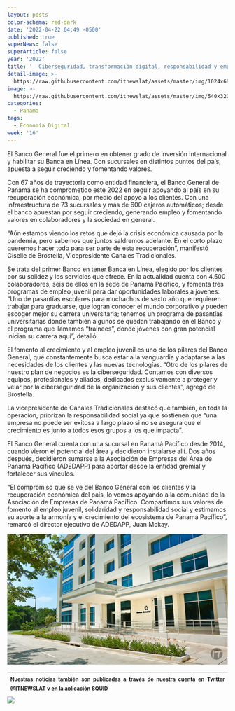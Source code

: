 ```yaml
---
layout: posts
color-schema: red-dark
date: '2022-04-22 04:49 -0500'
published: true
superNews: false
superArticle: false
year: '2022'
title: '  Ciberseguridad, transformación digital, responsabilidad y empleo juvenil:cuáles son las filosofías del banco pionero en servicios digitales'
detail-image: >-
  https://raw.githubusercontent.com/itnewslat/assets/master/img/1024x680/banco-general-g.jpg
image: >-
  https://raw.githubusercontent.com/itnewslat/assets/master/img/540x320/banco-general-p.jpg
categories:
  - Panama
tags:
  - Economía Digital
week: '16'
---
```

El Banco General fue el primero en obtener grado de inversión internacional y habilitar su Banca en Línea. Con sucursales en distintos puntos del país, apuesta a seguir creciendo y fomentando valores.

Con 67 años de trayectoria como entidad financiera, el Banco General de Panamá se ha comprometido este 2022 en seguir apoyando al país en su recuperación económica, por medio del apoyo a los clientes. Con una infraestructura de 73 sucursales y más de 600 cajeros automáticos; desde el banco apuestan por seguir creciendo, generando empleo y fomentando valores en colaboradores y la sociedad en general. 

“Aún estamos viendo los retos que dejó la crisis económica causada por la pandemia, pero sabemos que juntos saldremos adelante. En el corto plazo queremos hacer todo para ser parte de esta recuperación”, manifestó Giselle de Brostella, Vicepresidente Canales Tradicionales. 

Se trata del primer Banco en tener Banca en Línea, elegido por los clientes por su solidez y los servicios que ofrece. En la actualidad cuenta con 4.500 colaboradores, seis de ellos en la sede de Panamá Pacífico, y fomenta tres programas de empleo juvenil para dar oportunidades laborales a jóvenes: “Uno de pasantías escolares para muchachos de sexto año que requieren trabajar para graduarse, que logran conocer el mundo corporativo y pueden escoger mejor su carrera universitaria; tenemos un programa de pasantías universitarias donde también algunos se quedan trabajando en el Banco y el programa que llamamos “trainees”, donde jóvenes con gran potencial inician su carrera aquí”, detalló. 

El fomento al crecimiento y al empleo juvenil es uno de los pilares del Banco General, que constantemente busca estar a la vanguardia y adaptarse a las necesidades de los clientes y las nuevas tecnologías. “Otro de los pilares de nuestro plan de negocios es la ciberseguridad. Contamos con diversos equipos, profesionales y aliados, dedicados exclusivamente a proteger y velar por la ciberseguridad de la organización y sus clientes”, agregó de Brostella. 

La vicepresidente de Canales Tradicionales destacó que también, en toda la operación, priorizan la responsabilidad social ya que sostienen que “una empresa no puede ser exitosa a largo plazo si no se asegura que el crecimiento es junto a todos esos grupos a los que impacta”. 

El Banco General cuenta con una sucursal en Panamá Pacífico desde 2014, cuando vieron el potencial del área y decidieron instalarse allí. Dos años después, decidieron sumarse a la Asociación de Empresas del Área de Panamá Pacífico (ADEDAPP) para aportar desde la entidad gremial y fortalecer sus vínculos.

“El compromiso que se ve del Banco General con los clientes y la recuperación económica del país, lo vemos apoyando a la comunidad de la Asociación de Empresas de Panamá Pacífico. Compartimos sus valores de fomento al empleo juvenil, solidaridad y responsabilidad social y estimamos su aporte a la armonía y el crecimiento del ecosistema de Panamá Pacífico”, remarcó el director ejecutivo de ADEDAPP, Juan Mckay. 

![](https://raw.githubusercontent.com/itnewslat/assets/master/img/540x320/banco-general-p.jpg)

<table style="height: 42px;" width="569">
<tbody>
<tr>
<td style="text-align: justify;"><sub><strong>Nuestras noticias también son publicadas a través de nuestra cuenta en Twitter <a href="https://twitter.com/itnewslat?lang=es">@ITNEWSLAT</a> y en la aplicación <a href="https://squidapp.co/en/">SQUID</a></strong></sub></td>
</tr>
</tbody>
</table>

<img src="https://tracker.metricool.com/c3po.jpg?hash=56f88a41e39ab42c063cc51676587a04"/>
